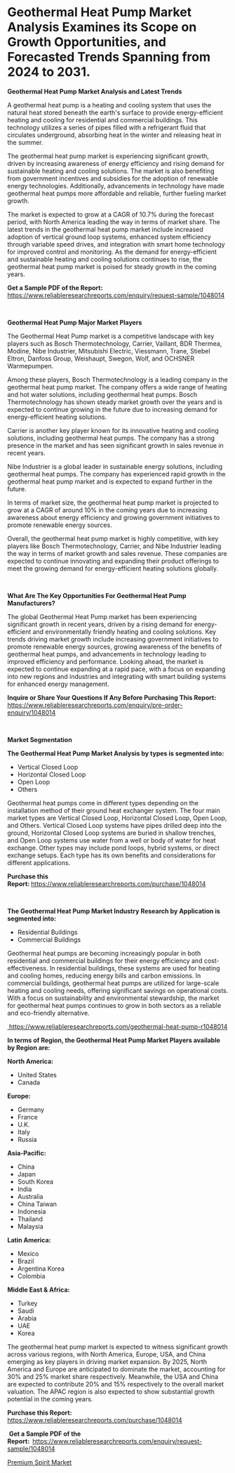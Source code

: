 <p><h1>Geothermal Heat Pump Market Analysis Examines its Scope on Growth Opportunities, and Forecasted Trends Spanning from 2024 to 2031.</h1></p><p><strong>Geothermal Heat Pump Market Analysis and Latest Trends</strong></p>
<p><p>A geothermal heat pump is a heating and cooling system that uses the natural heat stored beneath the earth's surface to provide energy-efficient heating and cooling for residential and commercial buildings. This technology utilizes a series of pipes filled with a refrigerant fluid that circulates underground, absorbing heat in the winter and releasing heat in the summer.</p><p>The geothermal heat pump market is experiencing significant growth, driven by increasing awareness of energy efficiency and rising demand for sustainable heating and cooling solutions. The market is also benefiting from government incentives and subsidies for the adoption of renewable energy technologies. Additionally, advancements in technology have made geothermal heat pumps more affordable and reliable, further fueling market growth.</p><p>The market is expected to grow at a CAGR of 10.7% during the forecast period, with North America leading the way in terms of market share. The latest trends in the geothermal heat pump market include increased adoption of vertical ground loop systems, enhanced system efficiency through variable speed drives, and integration with smart home technology for improved control and monitoring. As the demand for energy-efficient and sustainable heating and cooling solutions continues to rise, the geothermal heat pump market is poised for steady growth in the coming years.</p></p>
<p><strong>Get a Sample PDF of the Report:&nbsp;</strong> <a href="https://www.reliableresearchreports.com/enquiry/request-sample/1048014">https://www.reliableresearchreports.com/enquiry/request-sample/1048014</a></p>
<p>&nbsp;</p>
<p><strong>Geothermal Heat Pump Major Market Players</strong></p>
<p><p>The Geothermal Heat Pump market is a competitive landscape with key players such as Bosch Thermotechnology, Carrier, Vaillant, BDR Thermea, Modine, Nibe Industrier, Mitsubishi Electric, Viessmann, Trane, Stiebel Eltron, Danfoss Group, Weishaupt, Swegon, Wolf, and OCHSNER Warmepumpen.</p><p>Among these players, Bosch Thermotechnology is a leading company in the geothermal heat pump market. The company offers a wide range of heating and hot water solutions, including geothermal heat pumps. Bosch Thermotechnology has shown steady market growth over the years and is expected to continue growing in the future due to increasing demand for energy-efficient heating solutions.</p><p>Carrier is another key player known for its innovative heating and cooling solutions, including geothermal heat pumps. The company has a strong presence in the market and has seen significant growth in sales revenue in recent years.</p><p>Nibe Industrier is a global leader in sustainable energy solutions, including geothermal heat pumps. The company has experienced rapid growth in the geothermal heat pump market and is expected to expand further in the future.</p><p>In terms of market size, the geothermal heat pump market is projected to grow at a CAGR of around 10% in the coming years due to increasing awareness about energy efficiency and growing government initiatives to promote renewable energy sources.</p><p>Overall, the geothermal heat pump market is highly competitive, with key players like Bosch Thermotechnology, Carrier, and Nibe Industrier leading the way in terms of market growth and sales revenue. These companies are expected to continue innovating and expanding their product offerings to meet the growing demand for energy-efficient heating solutions globally.</p></p>
<p>&nbsp;</p>
<p><strong>What Are The Key Opportunities For Geothermal Heat Pump Manufacturers?</strong></p>
<p><p>The global Geothermal Heat Pump market has been experiencing significant growth in recent years, driven by a rising demand for energy-efficient and environmentally friendly heating and cooling solutions. Key trends driving market growth include increasing government initiatives to promote renewable energy sources, growing awareness of the benefits of geothermal heat pumps, and advancements in technology leading to improved efficiency and performance. Looking ahead, the market is expected to continue expanding at a rapid pace, with a focus on expanding into new regions and industries and integrating with smart building systems for enhanced energy management.</p></p>
<p><strong>Inquire or Share Your Questions If Any Before Purchasing This Report:</strong> <a href="https://www.reliableresearchreports.com/enquiry/pre-order-enquiry/1048014">https://www.reliableresearchreports.com/enquiry/pre-order-enquiry/1048014</a></p>
<p>&nbsp;</p>
<p><strong>Market Segmentation</strong></p>
<p><strong>The Geothermal Heat Pump Market Analysis by types is segmented into:</strong></p>
<p><ul><li>Vertical Closed Loop</li><li>Horizontal Closed Loop</li><li>Open Loop</li><li>Others</li></ul></p>
<p><p>Geothermal heat pumps come in different types depending on the installation method of their ground heat exchanger system. The four main market types are Vertical Closed Loop, Horizontal Closed Loop, Open Loop, and Others. Vertical Closed Loop systems have pipes drilled deep into the ground, Horizontal Closed Loop systems are buried in shallow trenches, and Open Loop systems use water from a well or body of water for heat exchange. Other types may include pond loops, hybrid systems, or direct exchange setups. Each type has its own benefits and considerations for different applications.</p></p>
<p><strong>Purchase this Report:&nbsp;</strong><a href="https://www.reliableresearchreports.com/purchase/1048014">https://www.reliableresearchreports.com/purchase/1048014</a></p>
<p>&nbsp;</p>
<p><strong>The Geothermal Heat Pump Market Industry Research by Application is segmented into:</strong></p>
<p><ul><li>Residential Buildings</li><li>Commercial Buildings</li></ul></p>
<p><p>Geothermal heat pumps are becoming increasingly popular in both residential and commercial buildings for their energy efficiency and cost-effectiveness. In residential buildings, these systems are used for heating and cooling homes, reducing energy bills and carbon emissions. In commercial buildings, geothermal heat pumps are utilized for large-scale heating and cooling needs, offering significant savings on operational costs. With a focus on sustainability and environmental stewardship, the market for geothermal heat pumps continues to grow in both sectors as a reliable and eco-friendly alternative.</p></p>
<p><a href="https://www.reliableresearchreports.com/geothermal-heat-pump-r1048014">&nbsp;https://www.reliableresearchreports.com/geothermal-heat-pump-r1048014</a></p>
<p><strong>In terms of Region, the Geothermal Heat Pump Market Players available by Region are:</strong></p>
<p>
    <p> <strong> North America: </strong>
        <ul>
            <li>United States</li>
            <li>Canada</li>
        </ul>
        </p> 
    <p> <strong> Europe: </strong>
        <ul>
            <li>Germany</li>
            <li>France</li>
            <li>U.K.</li>
            <li>Italy</li>
            <li>Russia</li>
        </ul>
        </p> 
    <p> <strong> Asia-Pacific: </strong>
        <ul>
            <li>China</li>
            <li>Japan</li>
            <li>South Korea</li>
            <li>India</li>
            <li>Australia</li>
            <li>China Taiwan</li>
            <li>Indonesia</li>
            <li>Thailand</li>
            <li>Malaysia</li>
        </ul>
        </p> 
    <p> <strong> Latin America: </strong>
        <ul>
            <li>Mexico</li>
            <li>Brazil</li>
            <li>Argentina Korea</li>
            <li>Colombia</li>
        </ul>
        </p> 
    <p> <strong> Middle East & Africa: </strong>
        <ul>
            <li>Turkey</li>
            <li>Saudi</li>
            <li>Arabia</li>
            <li>UAE</li>
            <li>Korea</li>
        </ul>
    </p>
    </p>
<p><p>The geothermal heat pump market is expected to witness significant growth across various regions, with North America, Europe, USA, and China emerging as key players in driving market expansion. By 2025, North America and Europe are anticipated to dominate the market, accounting for 30% and 25% market share respectively. Meanwhile, the USA and China are expected to contribute 20% and 15% respectively to the overall market valuation. The APAC region is also expected to show substantial growth potential in the coming years.</p></p>
<p><strong>Purchase this Report: </strong><a href="https://www.reliableresearchreports.com/purchase/1048014">https://www.reliableresearchreports.com/purchase/1048014</a></p>
<p>&nbsp;<strong>Get a Sample PDF of the Report:&nbsp;&nbsp;</strong><a href="https://www.reliableresearchreports.com/enquiry/request-sample/1048014">https://www.reliableresearchreports.com/enquiry/request-sample/1048014</a></p>
<p><strong></strong></p>
<p><p><a href="https://github.com/shotows/Market-Research-Report-List-3/blob/main/premium-spirit-market.md">Premium Spirit Market</a></p></p>